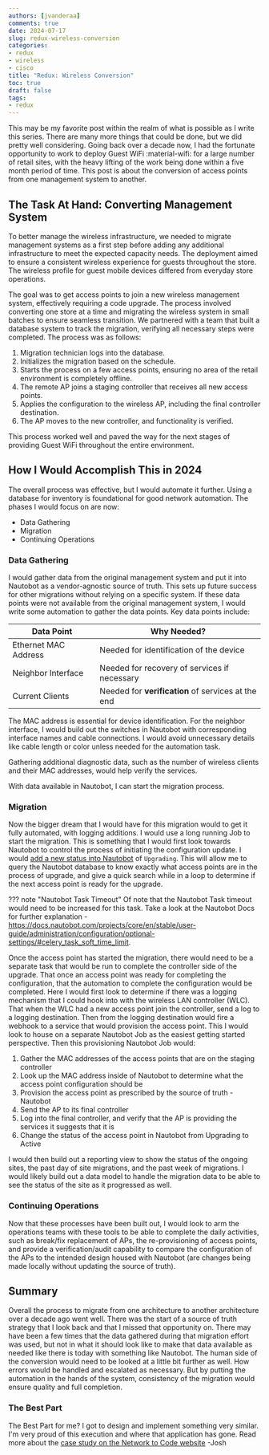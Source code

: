 ```yaml
---
authors: [jvanderaa]
comments: true
date: 2024-07-17
slug: redux-wireless-conversion
categories:
- redux
- wireless
- cisco
title: "Redux: Wireless Conversion"
toc: true
draft: false
tags:
- redux
---
```


This may be my favorite post within the realm of what is possible as I write this series. There are many more things that could be done, but we did pretty well considering. Going back over a decade now, I had the fortunate opportunity to work to deploy Guest WiFi :material-wifi: for a large number of retail sites, with the heavy lifting of the work being done within a five month period of time. This post is about the conversion of access points from one management system to another.

<!-- more -->

## The Task At Hand: Converting Management System

To better manage the wireless infrastructure, we needed to migrate management systems as a first step before adding any additional infrastructure to meet the expected capacity needs. The deployment aimed to ensure a consistent wireless experience for guests throughout the store. The wireless profile for guest mobile devices differed from everyday store operations.

The goal was to get access points to join a new wireless management system, effectively requiring a code upgrade. The process involved converting one store at a time and migrating the wireless system in small batches to ensure seamless transition. We partnered with a team that built a database system to track the migration, verifying all necessary steps were completed. The process was as follows:

1. Migration technician logs into the database.
2. Initializes the migration based on the schedule.
3. Starts the process on a few access points, ensuring no area of the retail environment is completely offline.
4. The remote AP joins a staging controller that receives all new access points.
5. Applies the configuration to the wireless AP, including the final controller destination.
6. The AP moves to the new controller, and functionality is verified.

This process worked well and paved the way for the next stages of providing Guest WiFi throughout the entire environment.

## How I Would Accomplish This in 2024

The overall process was effective, but I would automate it further. Using a database for inventory is foundational for good network automation. The phases I would focus on are now:

* Data Gathering
* Migration
* Continuing Operations

### Data Gathering

I would gather data from the original management system and put it into Nautobot as a vendor-agnostic source of truth. This sets up future success for other migrations without relying on a specific system. If these data points were not available from the original management system, I would write some automation to gather the data points. Key data points include:

| Data Point | Why Needed? |
| ---------- | ----------- |
| Ethernet MAC Address | Needed for identification of the device |
| Neighbor Interface | Needed for recovery of services if necessary |
| Current Clients | Needed for **verification** of services at the end |

The MAC address is essential for device identification. For the neighbor interface, I would build out the switches in Nautobot with corresponding interface names and cable connections. I would avoid unnecessary details like cable length or color unless needed for the automation task.

Gathering additional diagnostic data, such as the number of wireless clients and their MAC addresses, would help verify the services.

With data available in Nautobot, I can start the migration process.

### Migration

Now the bigger dream that I would have for this migration would to get it fully automated, with logging additions. I would use a long running Job to start the migration. This is something that I would first look towards Nautobot to control the process of initiating the configuration update. I would [add a new status into Nautobot](https://docs.nautobot.com/projects/core/en/stable/user-guide/platform-functionality/status/#customizing-statuses) of `Upgrading`. This will allow me to query the Nautobot database to know exactly what access points are in the process of upgrade, and give a quick search while in a loop to determine if the next access point is ready for the upgrade. 

??? note "Nautobot Task Timeout"
    Of note that the Nautobot Task timeout would need to be increased for this task. Take a look at the Nautobot Docs for further explanation - https://docs.nautobot.com/projects/core/en/stable/user-guide/administration/configuration/optional-settings/#celery_task_soft_time_limit.

Once the access point has started the migration, there would need to be a separate task that would be run to complete the controller side of the upgrade. That once an access point was ready for completing the configuration, that the automation to complete the configuration would be completed. Here I would first look to determine if there was a logging mechanism that I could hook into with the wireless LAN controller (WLC). That when the WLC had a new access point join the controller, send a log to a logging destination. Then from the logging destination would fire a webhook to a service that would provision the access point. This I would look to house on a separate Nautobot Job as the easiest getting started perspective. Then this provisioning Nautobot Job would:

1. Gather the MAC addresses of the access points that are on the staging controller
2. Look up the MAC address inside of Nautobot to determine what the access point configuration should be
3. Provision the access point as prescribed by the source of truth - Nautobot
4. Send the AP to its final controller
5. Log into the final controller, and verify that the AP is providing the services it suggests that it is
6. Change the status of the access point in Nautobot from Upgrading to Active

I would then build out a reporting view to show the status of the ongoing sites, the past day of site migrations, and the past week of migrations. I would likely build out a data model to handle the migration data to be able to see the status of the site as it progressed as well.

### Continuing Operations

Now that these processes have been built out, I would look to arm the operations teams with these tools to be able to complete the daily activities, such as break/fix replacement of APs, the re-provisioning of access points, and provide a verification/audit capability to compare the configuration of the APs to the intended design housed with Nautobot (are changes being made locally without updating the source of truth).

## Summary

Overall the process to migrate from one architecture to another architecture over a decade ago went well. There was the start of a source of truth strategy that I look back and that I missed that opportunity on. There may have been a few times that the data gathered during that migration effort was used, but not in what it should look like to make that data available as needed like there is today with something like Nautobot. The human side of the conversion would need to be looked at a little bit further as well. How errors would be handled and escalated as necessary. But by putting the automation in the hands of the system, consistency of the migration would ensure quality and full completion.

### The Best Part

The Best Part for me? I got to design and implement something very similar. I'm very proud of this execution and where that application has gone. Read more about the [case study on the Network to Code website](https://networktocode.com/study/major-chain-of-convenience-stores-streamlines-hardware-refresh-for-over-900-locations-quickly-and-consistently-with-network-automation/) 
-Josh